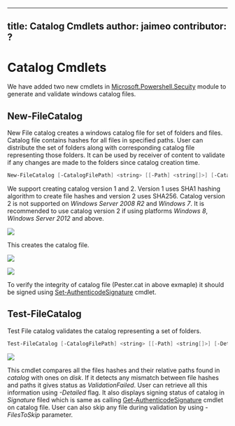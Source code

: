 
---
title: Catalog Cmdlets
author:  jaimeo
contributor: ?
---
# Catalog Cmdlets  

We have added two new cmdlets in [Microsoft.Powershell.Secuity](https://technet.microsoft.com/en-us/library/hh847877.aspx) module to generate and validate windows catalog files.  

New-FileCatalog 
--------------------------------

New File catalog creates a windows catalog file for set of folders and files. Catalog file contains hashes for all files in specified paths. User can distribute the set of folders along with corresponding catalog file representing those folders. It can be used by receiver of content to validate if any changes are made to the folders since catalog creation time.    

```PowerShell
New-FileCatalog [-CatalogFilePath] <string> [[-Path] <string[]>] [-CatalogVersion <int>] [-WhatIf] [-Confirm] [<CommonParameters>]
```
We support creating catalog version 1 and 2. Version 1 uses SHA1 hashing algorithm to create file hashes and version 2 uses SHA256. Catalog version 2 is not supported on *Windows Server 2008 R2* and *Windows 7*. It is recommended to use catalog version 2 if using platforms *Windows 8*, *Windows Server 2012* and above.  

![](../../images/NewFileCatalog.jpg)

This creates the catalog file. 

![](../../images/CatalogFile1.jpg)  

![](../../images/CatalogFile2.jpg) 

To verify the integrity of catalog file (Pester.cat in above exmaple) it should be signed using [Set-AuthenticodeSignature](https://technet.microsoft.com/library/hh849819.aspx) cmdlet.   


Test-FileCatalog 
--------------------------------

Test File catalog validates the catalog representing a set of folders. 

```PowerShell
Test-FileCatalog [-CatalogFilePath] <string> [[-Path] <string[]>] [-Detailed] [-FilesToSkip <string[]>] [-WhatIf] [-Confirm] [<CommonParameters>]
```

![](../../images/TestFileCatalog.jpg)

This cmdlet compares all the files hashes and their relative paths found in *catalog* with ones on *disk*. If it detects any mismatch between file hashes and paths it gives status as *ValidationFailed*. User can retrieve all this information using *-Detailed* flag. It also displays signing status of catalog in *Signature* filed which is same as calling [Get-AuthenticodeSignature](https://technet.microsoft.com/en-us/library/hh849805.aspx) cmdlet on catalog file. 
User can also skip any file during validation by using *-FilesToSkip* parameter. 
